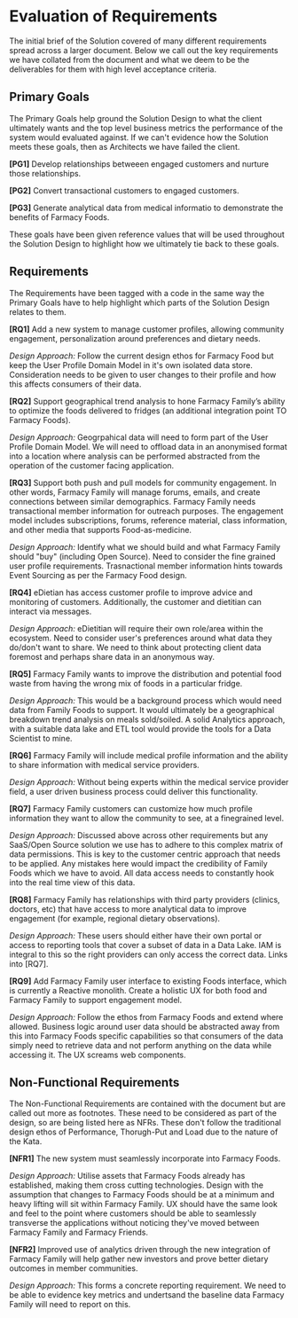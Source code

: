 # Evaluation of Requirements

The initial brief of the Solution covered of many different requirements spread across a larger document. Below we call out the key requirements we have collated from the document and what we deem to be the deliverables for them with high level acceptance criteria.

## Primary Goals

The Primary Goals help ground the Solution Design to what the client ultimately wants and the top level business metrics the performance of the system would evaluated against. If we can't evidence how the Solution meets these goals, then as Architects we have failed the client.

**[PG1]** Develop relationships betweeen engaged customers and nurture those relationships.

**[PG2]** Convert transactional customers to engaged customers.

**[PG3]** Generate analytical data from medical informatio to demonstrate the benefits of Farmacy Foods.

These goals have been given reference values that will be used throughout the Solution Design to highlight how we ultimately tie back to these goals.

## Requirements

The Requirements have been tagged with a code in the same way the Primary Goals have to help highlight which parts of the Solution Design relates to them.

**[RQ1]** Add a new system to manage customer profiles, allowing community engagement, personalization around preferences and dietary needs.

*Design Approach:* Follow the current design ethos for Farmacy Food but keep the User Profile Domain Model in it's own isolated data store. Consideration needs to be given to user changes to their profile and how this affects consumers of their data.

**[RQ2]** Support geographical trend analysis to hone Farmacy Family’s ability to optimize the foods delivered to fridges (an additional integration point TO Farmacy Foods).

*Design Approach:* Geogrpahical data will need to form part of the User Profile Domain Model. We will need to offload data in an anonymised format into a location where analysis can be performed abstracted from the operation of the customer facing application.

**[RQ3]** Support both push and pull models for community engagement. In other words, Farmacy Family will manage forums, emails, and create connections between similar demographics. Farmacy Family needs transactional member information for outreach purposes. The engagement model includes subscriptions, forums, reference material, class information, and other media that supports Food-as-medicine.

*Design Approach:* Identify what we should build and what Farmacy Family should "buy" (including Open Source). Need to consider the fine grained user profile requirements. Trasnactional member information hints towards Event Sourcing as per the Farmacy Food design.

**[RQ4]** eDietian has access customer profile to improve advice and monitoring of customers. Additionally, the customer and dietitian can interact via messages.

*Design Approach:* eDietitian will require their own role/area within the ecosystem. Need to consider user's preferences around what data they do/don't want to share. We need to think about protecting client data foremost and perhaps share data in an anonymous way.

**[RQ5]** Farmacy Family wants to improve the distribution and potential food waste from having the wrong mix of foods in a particular fridge.

*Design Approach:* This would be a background process which would need data from Family Foods to support. It would ultimately be a geographical breakdown trend analysis on meals sold/soiled. A solid Analytics approach, with a suitable data lake and ETL tool would provide the tools for a Data Scientist to mine.

**[RQ6]** Farmacy Family will include medical profile information and the ability to share information with medical service providers.

*Design Approach:* Without being experts within the medical service provider field, a user driven business process could deliver this functionality.

**[RQ7]** Farmacy Family customers can customize how much profile information they want to allow the community to see, at a finegrained level.

*Design Approach:* Discussed above across other requirements but any SaaS/Open Source solution we use has to adhere to this complex matrix of data permissions. This is key to the customer centric approach that needs to be applied. Any mistakes here would impact the credibility of Family Foods which we have to avoid. All data access needs to constantly hook into the real time view of this data.

**[RQ8]** Farmacy Family has relationships with third party providers (clinics, doctors, etc) that have access to more analytical data to improve engagement (for example, regional dietary observations).

*Design Approach:* These users should either have their own portal or access to reporting tools that cover a subset of data in a Data Lake. IAM is integral to this so the right providers can only access the correct data. Links into [RQ7].

**[RQ9]** Add Farmacy Family user interface to existing Foods interface, which is currently a Reactive monolith. Create a holistic UX for both food and Farmacy Family to support engagement model.

*Design Approach:* Follow the ethos from Farmacy Foods and extend where allowed. Business logic around user data should be abstracted away from this into Farmacy Foods specific capabilities so that consumers of the data simply need to retrieve data and not perform anything on the data while accessing it. The UX screams web components.

## Non-Functional Requirements

The Non-Functional Requirements are contained with the document but are called out more as footnotes. These need to be considered as part of the design, so are being listed here as NFRs. These don't follow the traditional design ethos of Performance, Thorugh-Put and Load due to the nature of the Kata.

**[NFR1]** The new system must seamlessly incorporate into Farmacy Foods.

*Design Approach:* Utilise assets that Farmacy Foods already has established, making them cross cutting technologies. Design with the assumption that changes to Farmacy Foods should be at a minimum and heavy lifting will sit within Farmacy Family. UX should have the same look and feel to the point where customers should be able to seamlessly transverse the applications without noticing they've moved between Farmacy Family and Farmacy Friends.

**[NFR2]** Improved use of analytics driven through the new integration of Farmacy Family will help gather new investors and prove better dietary outcomes in member communities.

*Design Approach:* This forms a concrete reporting requirement. We need to be able to evidence key metrics and undertsand the baseline data Farmacy Family will need to report on this.
